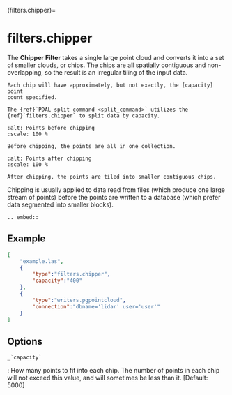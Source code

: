 (filters.chipper)=

# filters.chipper

The **Chipper Filter** takes a single large point cloud and converts it
into a set
of smaller clouds, or chips. The chips are all spatially contiguous and
non-overlapping, so the result is an irregular tiling of the input data.

```{note}
Each chip will have approximately, but not exactly, the [capacity] point
count specified.
```

```{seealso}
The {ref}`PDAL split command <split_command>` utilizes the
{ref}`filters.chipper` to split data by capacity.
```

```{figure} filters.chipper.img1.png
:alt: Points before chipping
:scale: 100 %

Before chipping, the points are all in one collection.
```

```{figure} filters.chipper.img2.png
:alt: Points after chipping
:scale: 100 %

After chipping, the points are tiled into smaller contiguous chips.
```

Chipping is usually applied to data read from files (which produce one large
stream of points) before the points are written to a database (which prefer
data segmented into smaller blocks).

```{eval-rst}
.. embed::
```

## Example

```json
[
    "example.las",
    {
        "type":"filters.chipper",
        "capacity":"400"
    },
    {
        "type":"writers.pgpointcloud",
        "connection":"dbname='lidar' user='user'"
    }
]
```

## Options

`` _`capacity` ``

: How many points to fit into each chip. The number of points in each chip will
  not exceed this value, and will sometimes be less than it. \[Default: 5000\]

```{include} filter_opts.md
```
